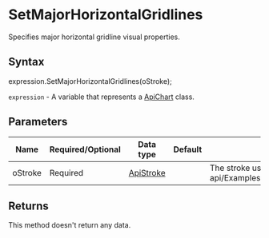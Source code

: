 # SetMajorHorizontalGridlines

Specifies major horizontal gridline visual properties.

## Syntax

expression.SetMajorHorizontalGridlines(oStroke);

`expression` - A variable that represents a [ApiChart](../ApiChart.md) class.

## Parameters

| **Name** | **Required/Optional** | **Data type** | **Default** | **Description** |
| ------------- | ------------- | ------------- | ------------- | ------------- |
| oStroke | Required | [ApiStroke](../../ApiStroke/ApiStroke.md) |  | The stroke used to create the element shadow.* @see office-js-api/Examples/Word/ApiChart/Methods/SetMajorHorizontalGridlines.js |

## Returns

This method doesn't return any data.